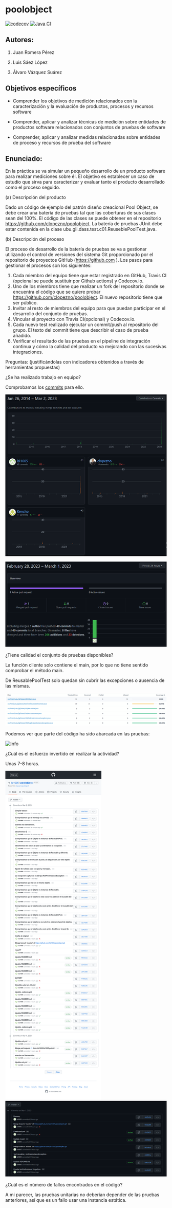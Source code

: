 poolobject
==========
[![codecov](https://codecov.io/gh/lsl1005/poolobject/branch/master/graph/badge.svg?token=97NWKQFP2T)](https://codecov.io/gh/lsl1005/poolobject)
[![Java CI](https://github.com/lsl1005/poolobject/actions/workflows/ci.yml/badge.svg)](https://github.com/lsl1005/poolobject/actions/workflows/ci.yml)

## Autores:

1. Juan Romera Pérez

2. Luis Sáez López

3. Álvaro Vázquez Suárez

## Objetivos específicos

- Comprender los objetivos de medición relacionados con la caracterización y la evaluación de productos, procesos y recursos software

- Comprender, aplicar y analizar técnicas de medición sobre entidades de productos software relacionados con conjuntos de pruebas de software

- Comprender, aplicar y analizar medidas relacionadas sobre entidades de proceso y recursos de prueba del software

## Enunciado:

En la práctica se va simular un pequeño desarrollo de un producto software para realizar mediciones sobre él.
El objetivo es establecer un caso de estudio que sirva para caracterizar y evaluar tanto el producto desarrollado como el proceso seguido.

(a) Descripción del producto

Dado un código de ejemplo del patrón diseño creacional Pool Object, se debe crear una batería de pruebas tal que las coberturas de sus clases sean del 100%. El código de las clases se puede obtener en el repositorio https://github.com/clopezno/poolobject. La batería de pruebas JUnit debe estar contenida en la clase ubu.gii.dass.test.c01.ReuseblePoolTest.java.

(b) Descripción del proceso

El proceso de desarrollo de la batería de pruebas se va a gestionar utilizando el control de versiones del sistema Git proporcionado por el repositorio de proyectos GitHub (https://github.com ). Los pasos para gestionar el procesos son los siguientes:

  1. Cada miembro del equipo tiene que estar registrado en GitHub, Travis CI (opcional se puede sustituir por Github actions) y Codecov.io.
  2. Uno de los miembros tiene que realizar un fork del repositorio donde se encuentra el código que se quiere probar https://github.com/clopezno/poolobject. El nuevo repositorio tiene que ser público.
  3. Invitar al resto de miembros del equipo para que puedan participar en el desarrollo del conjunto de pruebas.
  4. Vincular el proyecto con Travis CI(opcional) y Codecov.io.
  5. Cada nuevo test realizado ejecutar un commit/push al repositorio del grupo. El texto del commit tiene que describir el caso de prueba añadido.
  6. Verificar el resultado de las pruebas en el pipeline de integración continua y cómo la calidad del producto va mejorando con las sucesivas integraciones.

Preguntas: (justificándolas con indicadores obtenidos a través de herramientas propuestas)

¿Se ha realizado trabajo en equipo?

Comprobamos los [commits](https://github.com/lsl1005/poolobject/commits/master) para ello.

![img1](img/1.png)

![img3](img/3.png)

¿Tiene calidad el conjunto de pruebas disponibles?

La función cliente solo contiene el main, por lo que no tiene sentido comprobar el método main.

De ReusablePoolTest solo quedan sin cubrir las excepciones o ausencia de las mismas.

![img4](img/4.png)

Podemos ver que parte del código ha sido abarcada en las pruebas:


![info](https://codecov.io/gh/lsl1005/poolobject/branch/master/graphs/tree.svg?token=97NWKQFP2T)


¿Cuál es el esfuerzo invertido en realizar la actividad?

Unas 7-8 horas.

![img2](img/2.png)
![img5](img/5.png)


¿Cuál es el número de fallos encontrados en el código?

A mi parecer, las pruebas unitarias no deberian depender de las pruebas anteriores, así que es un fallo usar una instancia estática.
